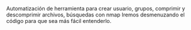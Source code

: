 Automatización de herramienta para crear usuario, grupos, comprimir y descomprimir archivos, búsquedas con nmap
Iremos desmenuzando el código para que sea más fácil entenderlo.
